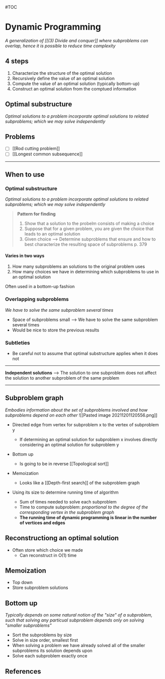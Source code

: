 #TOC  

# Dynamic Programming
*A generalization of [[(3) Divide and conquer]] where subproblems can overlap, hence it is possible to reduce time complexity*

## 4 steps
1. Characterize the structure of the optimal solution
2. Recursively define the value of an optimal solution
3. Compute the value of an optimal solution (typically bottom-up)
4. Construct an optimal solution from the comptued information
## Optimal substructure
*Optimal solutions to a problem incorporate optimal solutions to related subproblems; which we may solve independently*

## Problems
- [ ] [[Rod cutting problem]]
- [ ] [[Longest common subsequence]]

---
## When to use
### Optimal substructure
*Optimal solutions to a problem incorporate optimal solutions to related subproblems; which we may solve independently*

> **Pattern for finding**
> 1. Show that a solution to the probelm consists of making a choice
> 2. Suppose that for a given problem, you are given the choice that leads to an optimal solution
> 3. Given choice --> Determine subproblems that ensure and how to best characterize the resulting space of subproblems
> p. 379

#### Varies in two ways
1. How many subproblems an solutions to the original problem uses
2. How many choices we have in determining which subproblems to use in an optimal solution

Often used in a bottom-up fashion

### Overlapping subproblems
*We have to solve the same subproblem several times*
- Space of subproblems small --> We have to solve the same subproblem several times
- Would be nice to store the previous results

### Subtleties
- Be careful not to assume that optimal substructure applies when it does not
----

**Independent solutions** --> The solution to one subproblem does not affect the solution to another subproblem of the same problem

----

## Subproblem graph
*Embodies information about the set of subproblems involved and how subproblems depend on each other*
![[Pasted image 20211201120556.png]]

- Directed edge from vertex for subproblem x to the vertex of subproblem y
	- If determining an optimal solution for subproblem x involves directly considering an optimal solution for subproblem y
- Bottom up
	- Is going to be in reverse [[Topological sort]]
- Memoization
	- Looks like a [[Depth-first search]] of the subproblem graph

- Using its size to determine running time of algorithm
	- Sum of times needed to solve each subproblem
	- Time to compute subproblem: *proportional to the degree of the corresponding vertex in the subproblem graph*
	- **The running time of dynamic programming is linear in the number of vertices and edges**

## Reconstructiong an optimal solution
- Often store which choice we made
	- Can reconstruct in O(1) time

## Memoization
- Top down
- Store subproblem solutions

## Bottom up
*Typically depends on some natural notion of the "size" of a subproblem, such that solving any particual subproblem depends only on solving "smaller subproblems"*

- Sort the subproblems by size
- Solve in size order, smallest first
- When solving a problem we have already solved all of the smaller subproblems its solution depends upon
- Solve each subproblem exactly once


## References